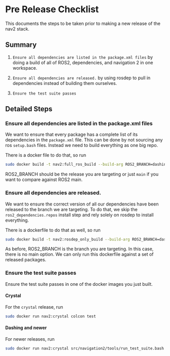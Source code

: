 # Pre Release Checklist

This documents the steps to be taken prior to making a new release of the
nav2 stack.

## Summary
1. `Ensure all dependencies are listed in the package.xml files` by doing a
build of all of ROS2, dependencies, and navigation 2 in one workspace.

2. `Ensure all dependencies are released.` by using rosdep to pull in dependencies instead of building them ourselves.

3. `Ensure the test suite passes`

## Detailed Steps

### Ensure all dependencies are listed in the package.xml files

We want to ensure that every package has a complete list of its dependencies
in the `package.xml` file. This can be done by not sourcing any ros `setup.bash` files. Instead we need to build everything as one big repo.

There is a docker file to do that, so run

```bash
sudo docker build -t nav2:full_ros_build --build-arg ROS2_BRANCH=dashing --build-arg http_proxy=http://myproxy.example.com:80  --build-arg https_proxy=http://myproxy.example.com:80 -f Dockerfile.full_ros_build ./
```

ROS2_BRANCH should be the release you are targeting or just `main` if you want
to compare against ROS2 main.

### Ensure all dependencies are released.

We want to ensure the correct version of all our dependencies have been released
to the branch we are targeting. To do that, we skip the
`ros2_dependencies.repos` install step and rely solely on rosdep to install
everything.

There is a dockerfile to do that as well, so run

```bash
sudo docker build -t nav2:rosdep_only_build --build-arg ROS2_BRANCH=dashing --build-arg http_proxy=http://myproxy.example.com:80  --build-arg https_proxy=http://myproxy.example.com:80 -f Dockerfile.release_branch ./
```

As before, ROS2_BRANCH is the branch you are targeting. In this case, there is
no main option. We can only run this dockerfile against a set of released
packages.

### Ensure the test suite passes

Ensure the test suite passes in one of the docker images you just built.

#### Crystal

For the `crystal` release, run

```bash
sudo docker run nav2:crystal colcon test
```

#### Dashing and newer

For newer releases, run

```bash
sudo docker run nav2:crystal src/navigation2/tools/run_test_suite.bash
```
